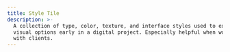 ```yaml
---
title: Style Tile
description: >-
  A collection of type, color, texture, and interface styles used to explore
  visual options early in a digital project. Especially helpful when working
  with clients.
---
```


